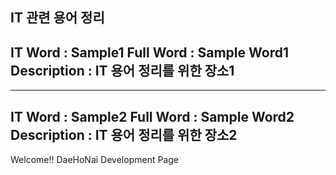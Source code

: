 IT 관련 용어 정리 
---
IT Word : Sample1
Full Word : Sample Word1
Description : IT 용어 정리를 위한 장소1
---
---
IT Word : Sample2
Full Word : Sample Word2
Description : IT 용어 정리를 위한 장소2
---

Welcome!!
DaeHoNai Development Page 
